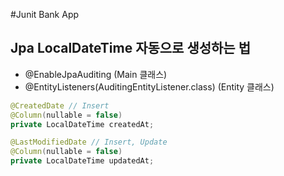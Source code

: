 #Junit Bank App

## Jpa LocalDateTime 자동으로 생성하는 법 
- @EnableJpaAuditing (Main 클래스)
- @EntityListeners(AuditingEntityListener.class) (Entity 클래스)

```java 
@CreatedDate // Insert
@Column(nullable = false)
private LocalDateTime createdAt;

@LastModifiedDate // Insert, Update
@Column(nullable = false)
private LocalDateTime updatedAt;
```
